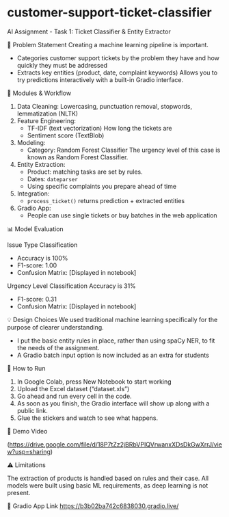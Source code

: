 # customer-support-ticket-classifier

AI Assignment - Task 1: Ticket Classifier & Entity Extractor

📌 Problem Statement
Creating a machine learning pipeline is important.
- Categories customer support tickets by the problem they have and how quickly they must be addressed
- Extracts key entities (product, date, complaint keywords)
Allows you to try predictions interactively with a built-in Gradio interface.


🧱 Modules & Workflow

1. Data Cleaning: Lowercasing, punctuation removal, stopwords, lemmatization (NLTK)
2. Feature Engineering:
   - TF-IDF (text vectorization)
   How long the tickets are
   - Sentiment score (TextBlob)
3. Modeling:
   - Category: Random Forest Classifier
   The urgency level of this case is known as Random Forest Classifier.
4. Entity Extraction:
   - Product: matching tasks are set by rules.
   - Dates: `dateparser`
   - Using specific complaints you prepare ahead of time
5. Integration:
   - `process_ticket()` returns prediction + extracted entities
6. Gradio App:
   - People can use single tickets or buy batches in the web application


📊 Model Evaluation

Issue Type Classification
- Accuracy is 100%
- F1-score: 1.00
- Confusion Matrix: [Displayed in notebook]

Urgency Level Classification
Accuracy is 31%
- F1-score: 0.31
- Confusion Matrix: [Displayed in notebook]



💡 Design Choices
We used traditional machine learning specifically for the purpose of clearer understanding.
- I put the basic entity rules in place, rather than using spaCy NER, to fit the needs of the assignment.
- A Gradio batch input option is now included as an extra for students


📁 How to Run

1. In Google Colab, press New Notebook to start working
2. Upload the Excel dataset (“dataset.xls”)
3. Go ahead and run every cell in the code.
4. As soon as you finish, the Gradio interface will show up along with a public link.
5. Glue the stickers and watch to see what happens.


🎥 Demo Video

(https://drive.google.com/file/d/18P7tZz2jBRbVPIQVrwanxXDsDkGwXrrJ/view?usp=sharing)


⚠️ Limitations

The extraction of products is handled based on rules and their case.
All models were built using basic ML requirements, as deep learning is not present.


🎥 Gradio App Link
https://b3b02ba742c6838030.gradio.live/
